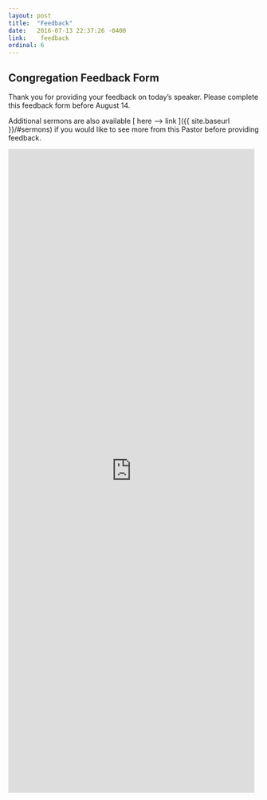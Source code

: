 ```yaml
---
layout: post
title:  "Feedback"
date:   2016-07-13 22:37:26 -0400
link:    feedback
ordinal: 6
---
```



## Congregation Feedback Form

Thank you for providing your feedback on today’s speaker. Please complete this feedback form before August 14.  

Additional sermons are also available [ here --> link ]({{ site.baseurl }}/#sermons) if you would like to see more from this Pastor before providing feedback.  

<iframe src="https://docs.google.com/forms/d/e/1FAIpQLSe-TcHtDea3wbOfQdv_HLwAgH-FKJlUzC-wYP43toarM3n2Mw/viewform?embedded=true" width="98%" height="1290" frameborder="0" marginheight="0" marginwidth="0">Loading...</iframe>